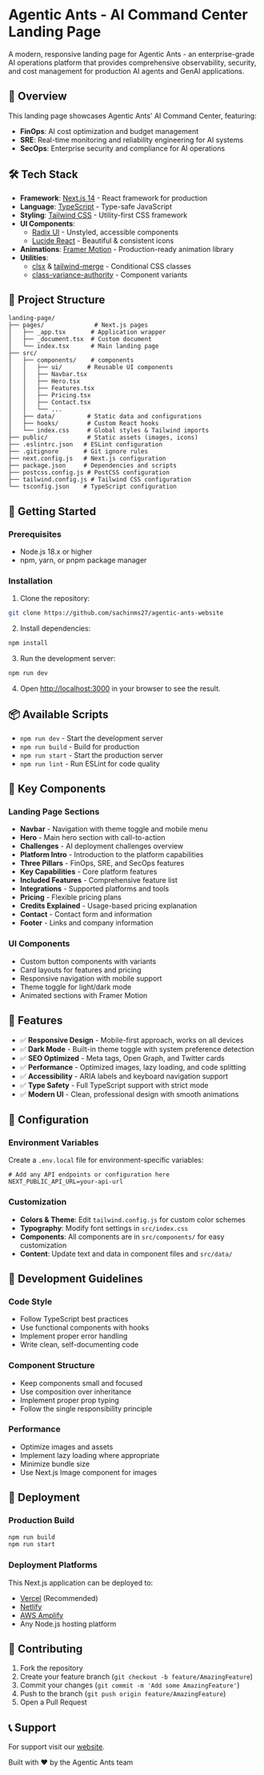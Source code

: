 # Agentic Ants - AI Command Center Landing Page

A modern, responsive landing page for Agentic Ants - an enterprise-grade AI operations platform that provides comprehensive observability, security, and cost management for production AI agents and GenAI applications.

## 🚀 Overview

This landing page showcases Agentic Ants' AI Command Center, featuring:
- **FinOps**: AI cost optimization and budget management
- **SRE**: Real-time monitoring and reliability engineering for AI systems
- **SecOps**: Enterprise security and compliance for AI operations

## 🛠️ Tech Stack

- **Framework**: [Next.js 14](https://nextjs.org/) - React framework for production
- **Language**: [TypeScript](https://www.typescriptlang.org/) - Type-safe JavaScript
- **Styling**: [Tailwind CSS](https://tailwindcss.com/) - Utility-first CSS framework
- **UI Components**:
  - [Radix UI](https://www.radix-ui.com/) - Unstyled, accessible components
  - [Lucide React](https://lucide.dev/) - Beautiful & consistent icons
- **Animations**: [Framer Motion](https://www.framer.com/motion/) - Production-ready animation library
- **Utilities**:
  - [clsx](https://github.com/lukeed/clsx) & [tailwind-merge](https://github.com/dcastil/tailwind-merge) - Conditional CSS classes
  - [class-variance-authority](https://cva.style/) - Component variants

## 📁 Project Structure

```
landing-page/
├── pages/              # Next.js pages
│   ├── _app.tsx       # Application wrapper
│   ├── _document.tsx  # Custom document
│   └── index.tsx      # Main landing page
├── src/
│   ├── components/    # components
│   │   ├── ui/       # Reusable UI components
│   │   ├── Navbar.tsx
│   │   ├── Hero.tsx
│   │   ├── Features.tsx
│   │   ├── Pricing.tsx
│   │   ├── Contact.tsx
│   │   └── ...
│   ├── data/         # Static data and configurations
│   ├── hooks/        # Custom React hooks
│   └── index.css     # Global styles & Tailwind imports
├── public/           # Static assets (images, icons)
├── .eslintrc.json   # ESLint configuration
├── .gitignore       # Git ignore rules
├── next.config.js   # Next.js configuration
├── package.json     # Dependencies and scripts
├── postcss.config.js # PostCSS configuration
├── tailwind.config.js # Tailwind CSS configuration
└── tsconfig.json    # TypeScript configuration
```

## 🚀 Getting Started

### Prerequisites

- Node.js 18.x or higher
- npm, yarn, or pnpm package manager

### Installation

1. Clone the repository:
```bash
git clone https://github.com/sachinms27/agentic-ants-website
```

2. Install dependencies:
```bash
npm install
```

3. Run the development server:
```bash
npm run dev
```

4. Open [http://localhost:3000](http://localhost:3000) in your browser to see the result.

## 📦 Available Scripts

- `npm run dev` - Start the development server
- `npm run build` - Build for production
- `npm run start` - Start the production server
- `npm run lint` - Run ESLint for code quality

## 🎨 Key Components

### Landing Page Sections
- **Navbar** - Navigation with theme toggle and mobile menu
- **Hero** - Main hero section with call-to-action
- **Challenges** - AI deployment challenges overview
- **Platform Intro** - Introduction to the platform capabilities
- **Three Pillars** - FinOps, SRE, and SecOps features
- **Key Capabilities** - Core platform features
- **Included Features** - Comprehensive feature list
- **Integrations** - Supported platforms and tools
- **Pricing** - Flexible pricing plans
- **Credits Explained** - Usage-based pricing explanation
- **Contact** - Contact form and information
- **Footer** - Links and company information

### UI Components
- Custom button components with variants
- Card layouts for features and pricing
- Responsive navigation with mobile support
- Theme toggle for light/dark mode
- Animated sections with Framer Motion

## 🎯 Features

- ✅ **Responsive Design** - Mobile-first approach, works on all devices
- ✅ **Dark Mode** - Built-in theme toggle with system preference detection
- ✅ **SEO Optimized** - Meta tags, Open Graph, and Twitter cards
- ✅ **Performance** - Optimized images, lazy loading, and code splitting
- ✅ **Accessibility** - ARIA labels and keyboard navigation support
- ✅ **Type Safety** - Full TypeScript support with strict mode
- ✅ **Modern UI** - Clean, professional design with smooth animations

## 🔧 Configuration

### Environment Variables

Create a `.env.local` file for environment-specific variables:

```env
# Add any API endpoints or configuration here
NEXT_PUBLIC_API_URL=your-api-url
```

### Customization

- **Colors & Theme**: Edit `tailwind.config.js` for custom color schemes
- **Typography**: Modify font settings in `src/index.css`
- **Components**: All components are in `src/components/` for easy customization
- **Content**: Update text and data in component files and `src/data/`

## 📝 Development Guidelines

### Code Style
- Follow TypeScript best practices
- Use functional components with hooks
- Implement proper error handling
- Write clean, self-documenting code

### Component Structure
- Keep components small and focused
- Use composition over inheritance
- Implement proper prop typing
- Follow the single responsibility principle

### Performance
- Optimize images and assets
- Implement lazy loading where appropriate
- Minimize bundle size
- Use Next.js Image component for images

## 🚢 Deployment

### Production Build

```bash
npm run build
npm run start
```

### Deployment Platforms

This Next.js application can be deployed to:
- [Vercel](https://vercel.com/) (Recommended)
- [Netlify](https://www.netlify.com/)
- [AWS Amplify](https://aws.amazon.com/amplify/)
- Any Node.js hosting platform

## 🤝 Contributing

1. Fork the repository
2. Create your feature branch (`git checkout -b feature/AmazingFeature`)
3. Commit your changes (`git commit -m 'Add some AmazingFeature'`)
4. Push to the branch (`git push origin feature/AmazingFeature`)
5. Open a Pull Request

## 📞 Support

For support  visit our [website](https://agenticants.ai).


Built with ❤️ by the Agentic Ants team